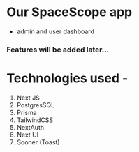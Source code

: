 # Our SpaceScope app
 * admin and user dashboard



### Features will be added later...


# Technologies used -
 1. Next JS
 2. PostgresSQL
 3. Prisma
 4. TailwindCSS
 5. NextAuth
 6. Next UI
 7. Sooner (Toast)